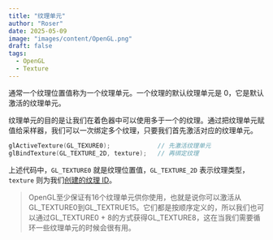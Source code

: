 ```yaml
---
title: "纹理单元"
author: "Roser"
date: 2025-05-09
image: "images/content/OpenGL.png"
draft: false
tags:
  - OpenGL
  - Texture
---
```

通常一个纹理位置值称为一个纹理单元。一个纹理的默认纹理单元是 0，它是默认激活的纹理单元。

纹理单元的目的是让我们在着色器中可以使用多于一个的纹理。通过把纹理单元赋值给采样器，我们可以一次绑定多个纹理，只要我们首先激活对应的纹理单元。

```cpp
glActiveTexture(GL_TEXURE0);             // 先激活纹理单元
glBindTexture(GL_TEXTURE_2D, texture);   // 再绑定纹理
```
上述代码中，`GL_TEXTURE0` 就是纹理位置值，`GL_TEXTURE_2D` 表示纹理类型，`texture` 则为我们[创建的纹理 ID](../纹理贴图)。

> OpenGL至少保证有16个纹理单元供你使用，也就是说你可以激活从GL_TEXTURE0到GL_TEXTRUE15。它们都是按顺序定义的，所以我们也可以通过GL_TEXTURE0 + 8的方式获得GL_TEXTURE8，这在当我们需要循环一些纹理单元的时候会很有用。

